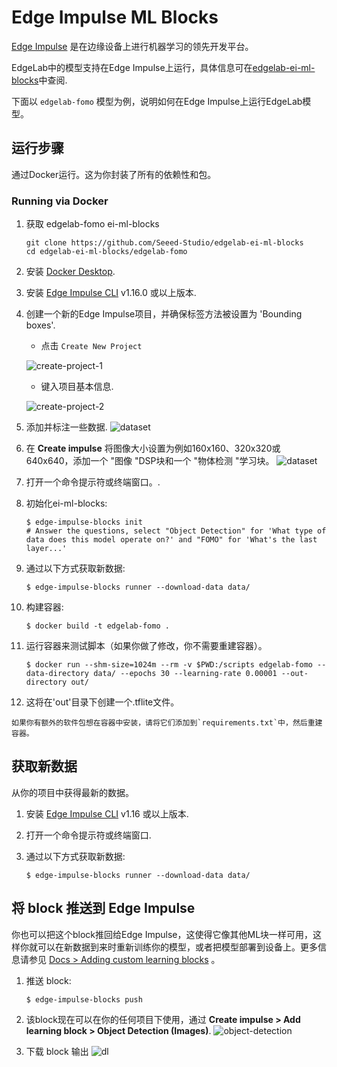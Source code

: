 # Edge Impulse ML Blocks

[Edge Impulse](https://www.edgeimpulse.com/) 是在边缘设备上进行机器学习的领先开发平台。

EdgeLab中的模型支持在Edge Impulse上运行，具体信息可在[edgelab-ei-ml-blocks](https://github.com/Seeed-Studio/edgelab-ei-ml-blocks)中查阅.

下面以 `edgelab-fomo` 模型为例，说明如何在Edge Impulse上运行EdgeLab模型。

## 运行步骤

通过Docker运行。这为你封装了所有的依赖性和包。

### Running via Docker
1. 获取 edgelab-fomo ei-ml-blocks
    ```
    git clone https://github.com/Seeed-Studio/edgelab-ei-ml-blocks
    cd edgelab-ei-ml-blocks/edgelab-fomo
    ```
2. 安装 [Docker Desktop](https://www.docker.com/products/docker-desktop/).
3. 安装 [Edge Impulse CLI](https://docs.edgeimpulse.com/docs/edge-impulse-cli/cli-installation) v1.16.0 或以上版本.
4. 创建一个新的Edge Impulse项目，并确保标签方法被设置为 'Bounding boxes'.
    - 点击 `Create New Project`

    ![create-project-1](../../_static/imgs/ei-ml-blocks-create-project.png)
    - 键入项目基本信息.

    ![create-project-2](../../_static/imgs/ei-ml-blocks-create-project2.png)

5. 添加并标注一些数据.
![dataset](../../_static/imgs/ei-ml-blocks-dataset.png)
6. 在 **Create impulse** 将图像大小设置为例如160x160、320x320或640x640，添加一个 "图像 "DSP块和一个 "物体检测 "学习块。
![dataset](../../_static/imgs/ei-ml-blocks-design.png)
7. 打开一个命令提示符或终端窗口。.
8. 初始化ei-ml-blocks:

    ```
    $ edge-impulse-blocks init
    # Answer the questions, select "Object Detection" for 'What type of data does this model operate on?' and "FOMO" for 'What's the last layer...'
    ```

9. 通过以下方式获取新数据:

    ```
    $ edge-impulse-blocks runner --download-data data/
    ```

10. 构建容器:

    ```
    $ docker build -t edgelab-fomo .
    ```

11. 运行容器来测试脚本（如果你做了修改，你不需要重建容器）。

    ```
    $ docker run --shm-size=1024m --rm -v $PWD:/scripts edgelab-fomo --data-directory data/ --epochs 30 --learning-rate 0.00001 --out-directory out/
    ```

12. 这将在'out'目录下创建一个.tflite文件。

```{note}
如果你有额外的软件包想在容器中安装，请将它们添加到`requirements.txt`中，然后重建容器。
```
## 获取新数据

从你的项目中获得最新的数据。

1. 安装 [Edge Impulse CLI](https://docs.edgeimpulse.com/docs/edge-impulse-cli/cli-installation) v1.16 或以上版本.
2. 打开一个命令提示符或终端窗口.
3. 通过以下方式获取新数据:

    ```
    $ edge-impulse-blocks runner --download-data data/
    ```

## 将 block 推送到  Edge Impulse

你也可以把这个block推回给Edge Impulse，这使得它像其他ML块一样可用，这样你就可以在新数据到来时重新训练你的模型，或者把模型部署到设备上。更多信息请参见 [Docs > Adding custom learning blocks](https://docs.edgeimpulse.com/docs/edge-impulse-studio/organizations/adding-custom-transfer-learning-models) 。

1. 推送 block:

    ```
    $ edge-impulse-blocks push
    ```

2. 该block现在可以在你的任何项目下使用，通过  **Create impulse > Add learning block > Object Detection (Images)**.
![object-detection](../../_static/imgs/ei-ml-blocks-obj-det.png)

3. 下载 block 输出
![dl](../../_static/imgs/ei-ml-blocks-dl.png)
